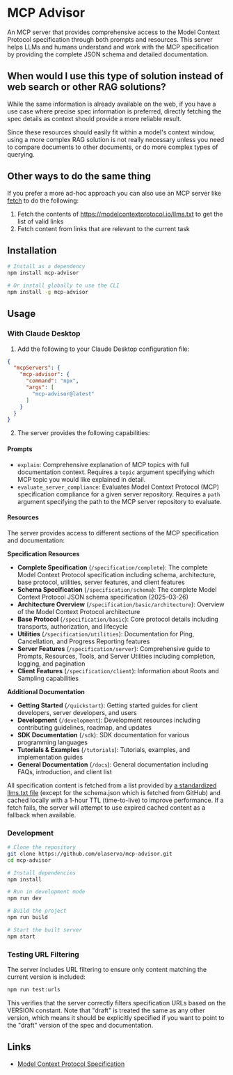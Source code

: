 # MCP Advisor

An MCP server that provides comprehensive access to the Model Context Protocol specification through both prompts and resources. This server helps LLMs and humans understand and work with the MCP specification by providing the complete JSON schema and detailed documentation.

## When would I use this type of solution instead of web search or other RAG solutions?

While the same information is already available on the web, if you have a use case where precise spec information is preferred, directly fetching the spec details as context should provide a more reliable result.

Since these resources should easily fit within a model's context window, using a more complex RAG solution is not really necessary unless you need to compare documents to other documents, or do more complex types of querying.

## Other ways to do the same thing

If you prefer a more ad-hoc approach you can also use an MCP server like [fetch](https://github.com/modelcontextprotocol/servers/tree/main/src/fetch) to do the following:

1. Fetch the contents of https://modelcontextprotocol.io/llms.txt to get the list of valid links
2. Fetch content from links that are relevant to the current task


## Installation

```bash
# Install as a dependency
npm install mcp-advisor

# Or install globally to use the CLI
npm install -g mcp-advisor
```

## Usage

### With Claude Desktop

1. Add the following to your Claude Desktop configuration file:

```json
{
  "mcpServers": {
    "mcp-advisor": {
      "command": "npx",
      "args": [
        "mcp-advisor@latest"
      ]
    }
  }
}
```

2. The server provides the following capabilities:

#### Prompts

- `explain`: Comprehensive explanation of MCP topics with full documentation context. Requires a `topic` argument specifying which MCP topic you would like explained in detail.
- `evaluate_server_compliance`: Evaluates Model Context Protocol (MCP) specification compliance for a given server repository. Requires a `path` argument specifying the path to the MCP server repository to evaluate.

#### Resources

The server provides access to different sections of the MCP specification and documentation:

**Specification Resources**
- **Complete Specification** (`/specification/complete`): The complete Model Context Protocol specification including schema, architecture, base protocol, utilities, server features, and client features
- **Schema Specification** (`/specification/schema`): The complete Model Context Protocol JSON schema specification (2025-03-26)
- **Architecture Overview** (`/specification/basic/architecture`): Overview of the Model Context Protocol architecture
- **Base Protocol** (`/specification/basic`): Core protocol details including transports, authorization, and lifecycle
- **Utilities** (`/specification/utilities`): Documentation for Ping, Cancellation, and Progress Reporting features
- **Server Features** (`/specification/server`): Comprehensive guide to Prompts, Resources, Tools, and Server Utilities including completion, logging, and pagination
- **Client Features** (`/specification/client`): Information about Roots and Sampling capabilities

**Additional Documentation**
- **Getting Started** (`/quickstart`): Getting started guides for client developers, server developers, and users
- **Development** (`/development`): Development resources including contributing guidelines, roadmap, and updates
- **SDK Documentation** (`/sdk`): SDK documentation for various programming languages
- **Tutorials & Examples** (`/tutorials`): Tutorials, examples, and implementation guides
- **General Documentation** (`/docs`): General documentation including FAQs, introduction, and client list

All specification content is fetched from a list provided by [a standardized llms.txt file](https://llmstxt.org/) (except for the schema.json which is fetched from GitHub) and cached locally with a 1-hour TTL (time-to-live) to improve performance. If a fetch fails, the server will attempt to use expired cached content as a fallback when available.

### Development

```bash
# Clone the repository
git clone https://github.com/olaservo/mcp-advisor.git
cd mcp-advisor

# Install dependencies
npm install

# Run in development mode
npm run dev

# Build the project
npm run build

# Start the built server
npm start
```

### Testing URL Filtering

The server includes URL filtering to ensure only content matching the current version is included:

```bash
npm run test:urls
```

This verifies that the server correctly filters specification URLs based on the VERSION constant.  Note that "draft" is treated the same as any other version, which means it should be explicitly specified if you want to point to the "draft" version of the spec and documentation.

## Links

- [Model Context Protocol Specification](https://spec.modelcontextprotocol.io/specification/2025-03-26/)
